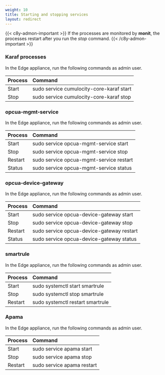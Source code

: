 ```yaml
---
weight: 10
title: Starting and stopping services
layout: redirect
---
```


{{< c8y-admon-important >}}
If the processes are monitored by **monit**, the processes restart after you run the *stop* command.
{{< /c8y-admon-important >}}

### Karaf processes

In the Edge appliance, run the following commands as admin user.

|Process|Command|
|:---|:---
|Start|sudo service cumulocity-core-karaf start
|Stop|sudo service cumulocity-core-karaf stop


### opcua-mgmt-service

In the Edge appliance, run the following commands as admin user.

|Process|Command|
|:---|:---
|Start|sudo service opcua-mgmt-service start
|Stop|sudo service opcua-mgmt-service stop
|Restart|sudo service opcua-mgmt-service restart
|Status|sudo service opcua-mgmt-service status

### opcua-device-gateway

In the Edge appliance, run the following commands as admin user.

|Process|Command|
|:---|:---
|Start|sudo service opcua-device-gateway start
|Stop|sudo service opcua-device-gateway stop
|Restart|sudo service opcua-device-gateway restart
|Status|sudo service opcua-device-gateway status

### smartrule

In the Edge appliance, run the following commands as admin user.

|Process|Command|
|:---|:---
|Start|sudo systemctl start smartrule
|Stop|sudo systemctl stop smartrule
|Restart|sudo systemctl restart smartrule

### Apama

In the Edge appliance, run the following commands as admin user.

|Process|Command|
|:---|:---
|Start|sudo service apama start
|Stop|sudo service apama stop
|Restart|sudo service apama restart  
